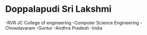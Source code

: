 # Doppalapudi Sri Lakshmi

-RVR JC College of engineering
-Computer Science Engineering
-Chowdavaram
-Guntur
-Andhra Pradesh
-India
